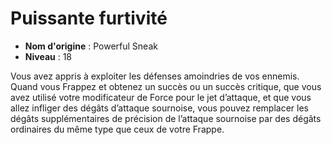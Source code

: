# Puissante furtivité

 * **Nom d'origine** : Powerful Sneak
 * **Niveau** : 18


<p>Vous avez appris à exploiter les défenses amoindries de vos ennemis. Quand vous Frappez et obtenez un succès ou un succès critique, que vous avez utilisé votre modificateur de Force pour le jet d’attaque, et que vous allez infliger des dégâts d’attaque sournoise, vous pouvez remplacer les dégâts supplémentaires de précision de l’attaque sournoise par des dégâts ordinaires du même type que ceux de votre Frappe.</p>